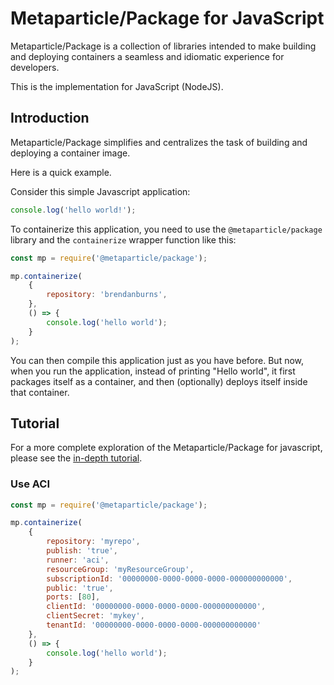 
# Metaparticle/Package for JavaScript
Metaparticle/Package is a collection of libraries intended to 
make building and deploying containers a seamless and idiomatic
experience for developers.

This is the implementation for JavaScript (NodeJS).

## Introduction
Metaparticle/Package simplifies and centralizes the task of
building and deploying a container image.

Here is a quick example.

Consider this simple Javascript application:

```javascript
console.log('hello world!');
```

To containerize this application, you need to use the `@metaparticle/package` library and
the `containerize` wrapper function like this:

```javascript
const mp = require('@metaparticle/package');

mp.containerize(
	{
		repository: 'brendanburns',
	},
	() => {
        console.log('hello world');
	}
);
```

You can then compile this application just as you have before.
But now, when you run the application, instead of printing "Hello world", it first packages itself as a container, and
then (optionally) deploys itself inside that container.

## Tutorial
For a more complete exploration of the Metaparticle/Package for javascript, please see the [in-depth tutorial](../tutorials/javascript/tutorial.md).

### Use ACI

```javascript
const mp = require('@metaparticle/package');

mp.containerize(
    {
		repository: 'myrepo',
		publish: 'true',
		runner: 'aci',
		resourceGroup: 'myResourceGroup',
		subscriptionId: '00000000-0000-0000-0000-000000000000',
		public: 'true',
		ports: [80],
		clientId: '00000000-0000-0000-0000-000000000000',
		clientSecret: 'mykey',
		tenantId: '00000000-0000-0000-0000-000000000000'
    },
    () => {
        console.log('hello world');
    }
);
```
